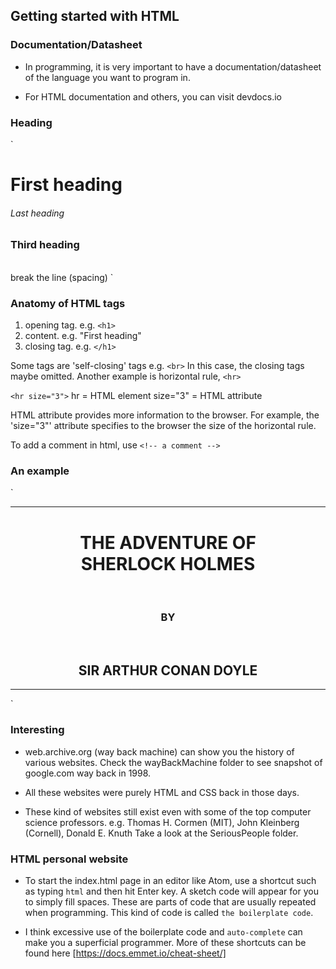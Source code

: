 
## Getting started with HTML

### Documentation/Datasheet

- In programming, it is very important to have a documentation/datasheet
of the language you want to program in.

- For HTML documentation and others, you can visit devdocs.io

### Heading
`
<h1> First heading </h1>
<h6> Last heading </h6>
<h3> Third heading </h3>
<br> break the line (spacing)
`

### Anatomy of HTML tags

1. opening tag. e.g. `<h1>`
2. content. e.g. "First heading"
3. closing tag. e.g. `</h1>`

Some tags are 'self-closing' tags e.g. `<br>`
In this case, the closing tags maybe omitted.
Another example is horizontal rule, `<hr>`

`<hr size="3">`
hr = HTML element
size="3" = HTML attribute

HTML attribute provides more information to the browser.
For example, the 'size="3"' attribute specifies to the browser the size of
the horizontal rule.

To add a comment in html, use `<!-- a comment -->`

### An example

`
<!-- this is just an example -->
<center>
<hr size="3" noshade>
<h1>THE ADVENTURE OF <br> SHERLOCK HOLMES</h1>
<br>
<h3>BY</h3>
<br>
<h2>SIR ARTHUR CONAN DOYLE</h2>
<hr size="3" noshade>
</center>
`

### Interesting

- web.archive.org (way back machine) can show you the history of various websites.
Check the wayBackMachine folder to see snapshot of google.com way back in 1998.

- All these websites were purely HTML and CSS back in those days.

- These kind of websites still exist even with some of the top computer science professors.
e.g. Thomas H. Cormen (MIT), John Kleinberg (Cornell), Donald E. Knuth
Take a look at the SeriousPeople folder.

### HTML personal website

- To start the index.html page in an editor like Atom, use a shortcut such as
typing `html` and then hit Enter key. A sketch code will appear for you to
simply fill spaces. These are parts of code that are usually repeated when
programming. This kind of code is called `the boilerplate code`.

- I think excessive use of the boilerplate code and `auto-complete` can make you a superficial programmer.
More of these shortcuts can be found here [https://docs.emmet.io/cheat-sheet/]
